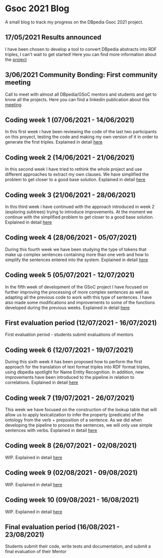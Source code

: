 # Gsoc 2021 Blog
A small blog to track my progress on the DBpedia Gsoc 2021 project.

## 17/05/2021 Results announced
I have been chosen to develop a tool to convert DBpedia abstracts into RDF triples, I can't wait to get started!
Here you can find more information about the [project](https://summerofcode.withgoogle.com/projects/#6560166180290560)

## 3/06/2021 Community Bonding: First community meeting
Call to meet with almost all DBpedia/GSoC mentors and students and get to know all the projects.
Here you can find a linkedin publication about this [meeting](https://www.linkedin.com/posts/dbpedia_students-mentors-gsoc-activity-6806219042404282369-rpOy)

## Coding week 1 (07/06/2021 - 14/06/2021)
In this first week i have been reviewing the code of the last two participants on this proyect, testing the code and making my own version of it in order to generate the first triples. Explained in detail [here](https://fcabla.github.io/DBpedia-abstracts-to-RDF/coding-week1)

## Coding week 2 (14/06/2021 - 21/06/2021)
In this second week I have tried to rethink the whole project and use different approaches to extract my own clauses. We have simplified the problem to get closer to a good base solution. Explained in detail [here](https://fcabla.github.io/DBpedia-abstracts-to-RDF/coding-week2)

## Coding week 3 (21/06/2021 - 28/06/2021)
In this third week i have continued with the approach introduced in week 2 (exploring subtrees) trying to introduce improvements. At the moment we continue with the simplified problem to get closer to a good base solution. Explained in detail [here](https://fcabla.github.io/DBpedia-abstracts-to-RDF/coding-week3)

## Coding week 4 (28/06/2021 - 05/07/2021)
During this fourth week we have been studying the type of tokens that make up complex sentences containing more than one verb and how to simplify the sentences entered into the system. Explained in detail [here](https://fcabla.github.io/DBpedia-abstracts-to-RDF/coding-week4)

## Coding week 5 (05/07/2021 - 12/07/2021)
In the fifth week of development of the GSoC project I have focused on further improving the processing of more complex sentences as well as adapting all the previous code to work with this type of sentences. I have also made some modifications and improvements to some of the functions developed during the previous weeks. Explained in detail [here](https://fcabla.github.io/DBpedia-abstracts-to-RDF/coding-week5)

## First evaluation period (12/07/2021 - 16/07/2021)
First evaluation period - students submit evaluations of mentors

## Coding week 6 (12/07/2021 - 19/07/2021)
During this sixth week it has been proposed how to perform the first approach for the translation of text format triples into RDF format triples, using dbpedia spotlight for Name Entity Recognition. In addition, new improvements have been introduced to the pipeline in relation to correlations. Explained in detail [here](https://fcabla.github.io/DBpedia-abstracts-to-RDF/coding-week6)

## Coding week 7 (19/07/2021 - 26/07/2021)
This week we have focused on the construction of the lookup table that will allow us to apply lexicalization to infer the property (predicate) of the ontology from the verb + preposition of a sentence. As we did when developing the pipeline to process the sentences, we will only use simple sentences with verbs. Explained in detail [here](https://fcabla.github.io/DBpedia-abstracts-to-RDF/coding-week7)

## Coding week 8 (26/07/2021 - 02/08/2021)
WIP. Explained in detail [here](https://fcabla.github.io/DBpedia-abstracts-to-RDF/coding-week8)

## Coding week 9 (02/08/2021 - 09/08/2021)
WIP. Explained in detail [here](https://fcabla.github.io/DBpedia-abstracts-to-RDF/coding-week9)

## Coding week 10 (09/08/2021 - 16/08/2021)
WIP. Explained in detail [here](https://fcabla.github.io/DBpedia-abstracts-to-RDF/coding-week10)

## Final evaluation period (16/08/2021 - 23/08/2021)
Students submit their code, write tests and documentation, and submit a final evaluation of their Mentor

